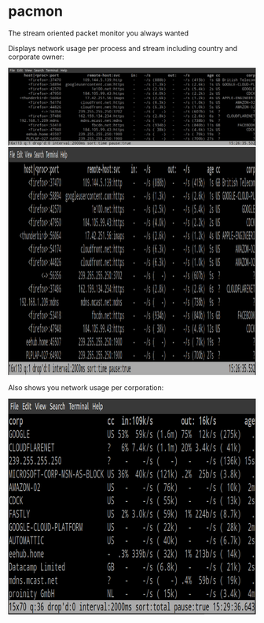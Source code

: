 # pacmon
The stream oriented packet monitor you always wanted

Displays network usage per process and stream including country and corporate owner:

![alt text](https://github.com/turborat/pacmon/blob/main/pacmon.png)
<img src="https://github.com/turborat/pacmon/blob/main/pacmon.png" height=464 width=1476>

Also shows you network usage per corporation:

<img src="https://github.com/turborat/pacmon/blob/main/pacmon_corps.png" height=439 width=915>


